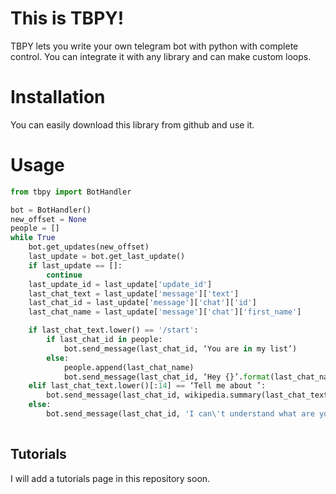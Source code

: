 # This is TBPY!

TBPY lets you write your own telegram bot with python with complete control. You can integrate it with any library and can make custom loops.


# Installation

You can easily download this library from github and use it.

# Usage

```python
from tbpy import BotHandler

bot = BotHandler()
new_offset = None
people = []
while True
	bot.get_updates(new_offset)
	last_update = bot.get_last_update()
	if last_update == []:
		continue
	last_update_id = last_update['update_id']
	last_chat_text = last_update['message']['text']
	last_chat_id = last_update['message']['chat']['id']
	last_chat_name = last_update['message']['chat']['first_name']

	if last_chat_text.lower() == '/start':
		if last_chat_id in people:
			bot.send_message(last_chat_id, ‘You are in my list’)
		else:
			people.append(last_chat_name)
			bot.send_message(last_chat_id, ‘Hey {}’.format(last_chat_name))
	elif last_chat_text.lower()[:14] == ‘Tell me about ’:
		bot.send_message(last_chat_id, wikipedia.summary(last_chat_text.lower()[15:]))
	else:
		bot.send_message(last_chat_id, 'I can\'t understand what are you saying.')
	
```

## Tutorials

I will add a tutorials page in this repository soon.
